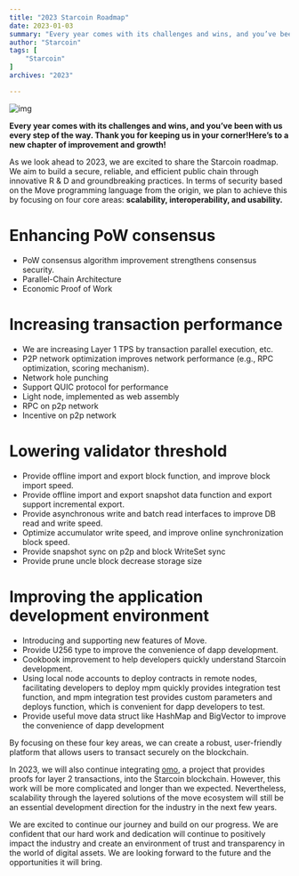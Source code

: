 ```yaml
---
title: "2023 Starcoin Roadmap"
date: 2023-01-03
summary: "Every year comes with its challenges and wins, and you’ve been with us every step of the way. Thank you for keeping us in your corner!Here’s to a new chapter of improvement and growth! As we look ahead to..."
author: "Starcoin"
tags: [
    "Starcoin"
]
archives: "2023"

---
```


![img](https://miro.medium.com/max/1400/1*tUsLzSTg7hWq1xswYFRfzA.png)

**Every year comes with its challenges and wins, and you’ve been with us every step of the way. Thank you for keeping us in your corner!Here’s to a new chapter of improvement and growth!**

As we look ahead to 2023, we are excited to share the Starcoin roadmap. We aim to build a secure, reliable, and efficient public chain through innovative R & D and groundbreaking practices. In terms of security based on the Move programming language from the origin, we plan to achieve this by focusing on four core areas: **scalability, interoperability, and usability.**

# Enhancing PoW consensus

- PoW consensus algorithm improvement strengthens consensus security.
- Parallel-Chain Architecture
- Economic Proof of Work

# Increasing transaction performance

- We are increasing Layer 1 TPS by transaction parallel execution, etc.
- P2P network optimization improves network performance (e.g., RPC optimization, scoring mechanism).
- Network hole punching
- Support QUIC protocol for performance
- Light node, implemented as web assembly
- RPC on p2p network
- Incentive on p2p network

# Lowering validator threshold

- Provide offline import and export block function, and improve block import speed.
- Provide offline import and export snapshot data function and export support incremental export.
- Provide asynchronous write and batch read interfaces to improve DB read and write speed.
- Optimize accumulator write speed, and improve online synchronization block speed.
- Provide snapshot sync on p2p and block WriteSet sync
- Provide prune uncle block decrease storage size

# Improving the application development environment

- Introducing and supporting new features of Move.
- Provide U256 type to improve the convenience of dapp development.
- Cookbook improvement to help developers quickly understand Starcoin development.
- Using local node accounts to deploy contracts in remote nodes, facilitating developers to deploy mpm quickly provides integration test function, and mpm integration test provides custom parameters and deploys function, which is convenient for dapp developers to test.
- Provide useful move data struct like HashMap and BigVector to improve the convenience of dapp development

By focusing on these four key areas, we can create a robust, user-friendly platform that allows users to transact securely on the blockchain.

In 2023, we will also continue integrating [omo](https://github.com/starcoinorg/omo), a project that provides proofs for layer 2 transactions, into the Starcoin blockchain. However, this work will be more complicated and longer than we expected. Nevertheless, scalability through the layered solutions of the move ecosystem will still be an essential development direction for the industry in the next few years.

We are excited to continue our journey and build on our progress. We are confident that our hard work and dedication will continue to positively impact the industry and create an environment of trust and transparency in the world of digital assets. We are looking forward to the future and the opportunities it will bring.